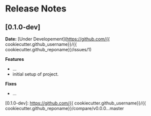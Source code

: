# Release Notes

## [0.1.0-dev]

__Date:__ [Under Developement](https://github.com/{{ cookiecutter.github_username}}/{{ cookiecutter.github_reponame}}/issues/1)

__Features__

- ...
- initial setup of project.

__Fixes__

- ...

[0.1.0-dev]: https://github.com/{{ cookiecutter.github_username}}/{{ cookiecutter.github_reponame}}/compare/v0.0.0...master

<!-- create links for github issues -->
<script src="https://padolsey.github.io/findAndReplaceDOMText/src/findAndReplaceDOMText.js"></script>
<script>
    var repo = '{{ cookiecutter.github_username}}/{{ cookiecutter.github_reponame}}';
    findAndReplaceDOMText(document.querySelector('[role="main"]'), {
      find: /#(\d+)/g,
      replace: function(portion, match){
        var el = document.createElement("a");
        el.setAttribute('href', 'http://github.com/'+ repo +'/issues/'+ match[1]);
        el.setAttribute('target', '_blank');
        el.innerHTML = portion.text;
        return el;
        }
    });
</script>
